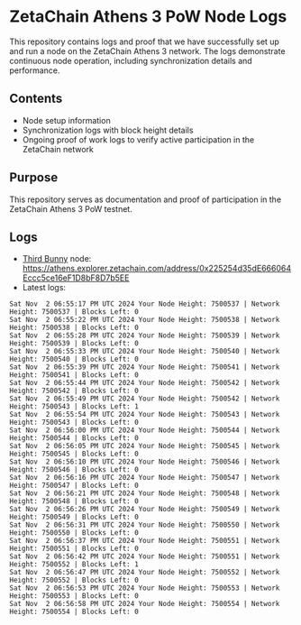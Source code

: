 # ZetaChain Athens 3 PoW Node Logs
This repository contains logs and proof that we have successfully set up and run a node on the ZetaChain Athens 3 network. The logs demonstrate continuous node operation, including synchronization details and performance.

## Contents
- Node setup information
- Synchronization logs with block height details
- Ongoing proof of work logs to verify active participation in the ZetaChain network

## Purpose
This repository serves as documentation and proof of participation in the ZetaChain Athens 3 PoW testnet.

## Logs

- [Third Bunny](https://thirdbunny.xyz/) node: https://athens.explorer.zetachain.com/address/0x225254d35dE666064Eccc5ce16eF1D8bF8D7b5EE
- Latest logs:
```
Sat Nov  2 06:55:17 PM UTC 2024 Your Node Height: 7500537 | Network Height: 7500537 | Blocks Left: 0
Sat Nov  2 06:55:22 PM UTC 2024 Your Node Height: 7500538 | Network Height: 7500538 | Blocks Left: 0
Sat Nov  2 06:55:28 PM UTC 2024 Your Node Height: 7500539 | Network Height: 7500539 | Blocks Left: 0
Sat Nov  2 06:55:33 PM UTC 2024 Your Node Height: 7500540 | Network Height: 7500540 | Blocks Left: 0
Sat Nov  2 06:55:39 PM UTC 2024 Your Node Height: 7500541 | Network Height: 7500541 | Blocks Left: 0
Sat Nov  2 06:55:44 PM UTC 2024 Your Node Height: 7500542 | Network Height: 7500542 | Blocks Left: 0
Sat Nov  2 06:55:49 PM UTC 2024 Your Node Height: 7500542 | Network Height: 7500543 | Blocks Left: 1
Sat Nov  2 06:55:54 PM UTC 2024 Your Node Height: 7500543 | Network Height: 7500543 | Blocks Left: 0
Sat Nov  2 06:56:00 PM UTC 2024 Your Node Height: 7500544 | Network Height: 7500544 | Blocks Left: 0
Sat Nov  2 06:56:05 PM UTC 2024 Your Node Height: 7500545 | Network Height: 7500545 | Blocks Left: 0
Sat Nov  2 06:56:10 PM UTC 2024 Your Node Height: 7500546 | Network Height: 7500546 | Blocks Left: 0
Sat Nov  2 06:56:16 PM UTC 2024 Your Node Height: 7500547 | Network Height: 7500547 | Blocks Left: 0
Sat Nov  2 06:56:21 PM UTC 2024 Your Node Height: 7500548 | Network Height: 7500548 | Blocks Left: 0
Sat Nov  2 06:56:26 PM UTC 2024 Your Node Height: 7500549 | Network Height: 7500549 | Blocks Left: 0
Sat Nov  2 06:56:31 PM UTC 2024 Your Node Height: 7500550 | Network Height: 7500550 | Blocks Left: 0
Sat Nov  2 06:56:37 PM UTC 2024 Your Node Height: 7500551 | Network Height: 7500551 | Blocks Left: 0
Sat Nov  2 06:56:42 PM UTC 2024 Your Node Height: 7500551 | Network Height: 7500552 | Blocks Left: 1
Sat Nov  2 06:56:47 PM UTC 2024 Your Node Height: 7500552 | Network Height: 7500552 | Blocks Left: 0
Sat Nov  2 06:56:53 PM UTC 2024 Your Node Height: 7500553 | Network Height: 7500553 | Blocks Left: 0
Sat Nov  2 06:56:58 PM UTC 2024 Your Node Height: 7500554 | Network Height: 7500554 | Blocks Left: 0
```
